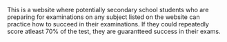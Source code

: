 This is a website where potentially secondary school students who are preparing for examinations on any subject listed on the website can practice how to succeed in their examinations. If they could repeatedly score atleast 70% of the test, they are 
guarantteed success in their exams.

